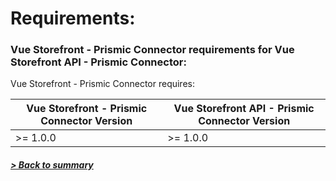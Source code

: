 # Requirements:

### Vue Storefront - Prismic Connector requirements for Vue Storefront API - Prismic Connector:

Vue Storefront - Prismic Connector requires:

| Vue Storefront - Prismic Connector Version | Vue Storefront API - Prismic Connector Version |
|--------------------------------------------|------------------------------------------------|
| >= 1.0.0                                   | >= 1.0.0                                       |

##### [> Back to summary](../summary.md)

